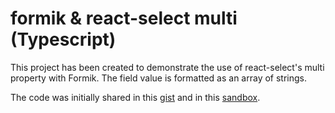# formik & react-select multi (Typescript)

This project has been created to demonstrate the use of react-select's multi property with Formik. The field value is formatted as an array of strings.

The code was initially shared in this <a href="https://gist.github.com/hubgit/e394e9be07d95cd5e774989178139ae8#gistcomment-2887706" target="_blank">gist</a> and in this <a href="https://codesandbox.io/s/formik-react-select-multi-typescript-forked-8smljg?file=/src/index.tsx" target="_blank">sandbox</a>.
